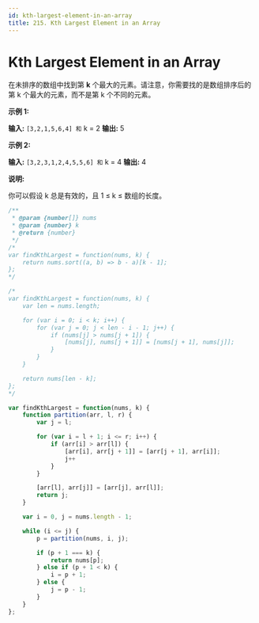 ```yaml
---
id: kth-largest-element-in-an-array
title: 215. Kth Largest Element in an Array
---
```


# Kth Largest Element in an Array

在未排序的数组中找到第 **k** 个最大的元素。请注意，你需要找的是数组排序后的第 k 个最大的元素，而不是第 k 个不同的元素。

**示例 1:**

**输入:** `[3,2,1,5,6,4] 和` k = 2 **输出:** 5

**示例 2:**

**输入:** `[3,2,3,1,2,4,5,5,6] 和` k = 4 **输出:** 4

**说明:**

你可以假设 k 总是有效的，且 1 ≤ k ≤ 数组的长度。



```javascript
/**
 * @param {number[]} nums
 * @param {number} k
 * @return {number}
 */
/*
var findKthLargest = function(nums, k) {
	return nums.sort((a, b) => b - a)[k - 1];
};
*/

/*
var findKthLargest = function(nums, k) {
	var len = nums.length;

	for (var i = 0; i < k; i++) {
		for (var j = 0; j < len - i - 1; j++) {
			if (nums[j] > nums[j + 1]) {
				[nums[j], nums[j + 1]] = [nums[j + 1], nums[j]];
			}
		}
	}

	return nums[len - k];
};
*/

var findKthLargest = function(nums, k) {
	function partition(arr, l, r) {
		var j = l;

		for (var i = l + 1; i <= r; i++) {
			if (arr[i] > arr[l]) {
				[arr[i], arr[j + 1]] = [arr[j + 1], arr[i]];
				j++
			}
		}

		[arr[l], arr[j]] = [arr[j], arr[l]];
		return j;
	}

	var i = 0, j = nums.length - 1;

	while (i <= j) {
		p = partition(nums, i, j);

		if (p + 1 === k) {
			return nums[p];
		} else if (p + 1 < k) {
			i = p + 1;
		} else {
			j = p - 1;
		}
	}
};
```